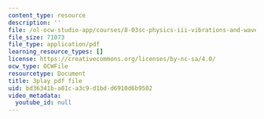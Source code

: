 ```yaml
---
content_type: resource
description: ''
file: /ol-ocw-studio-app/courses/8-03sc-physics-iii-vibrations-and-waves-fall-2016/bd36341ba81ca3c9d1bdd6910d6b9502_jwh7LqjT4w0.pdf
file_size: 71073
file_type: application/pdf
learning_resource_types: []
license: https://creativecommons.org/licenses/by-nc-sa/4.0/
ocw_type: OCWFile
resourcetype: Document
title: 3play pdf file
uid: bd36341b-a81c-a3c9-d1bd-d6910d6b9502
video_metadata:
  youtube_id: null
---
```

